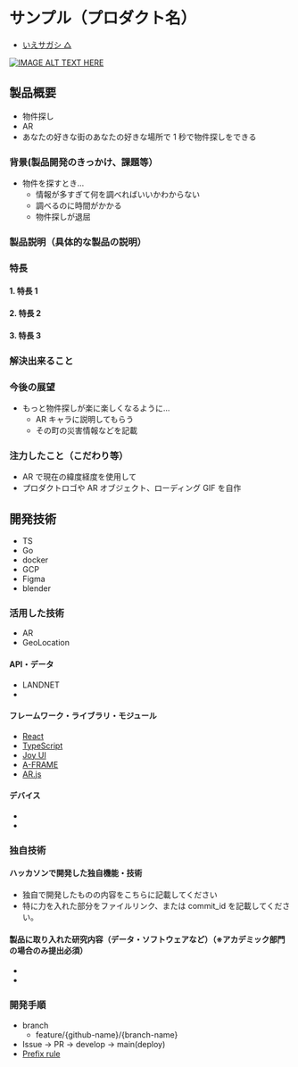 # サンプル（プロダクト名）

- [いえサガシ △](https://naiken-quest.web.app/)

[![IMAGE ALT TEXT HERE](https://jphacks.com/wp-content/uploads/2022/08/JPHACKS2022_ogp.jpg)](https://www.youtube.com/watch?v=LUPQFB4QyVo)

## 製品概要

- 物件探し
- AR
- あなたの好きな街のあなたの好きな場所で 1 秒で物件探しをできる

### 背景(製品開発のきっかけ、課題等）

- 物件を探すとき...
  - 情報が多すぎて何を調べればいいかわからない
  - 調べるのに時間がかかる
  - 物件探しが退屈

### 製品説明（具体的な製品の説明）

### 特長

#### 1. 特長 1

#### 2. 特長 2

#### 3. 特長 3

### 解決出来ること

### 今後の展望

- もっと物件探しが楽に楽しくなるように...
  - AR キャラに説明してもらう
  - その町の災害情報などを記載

### 注力したこと（こだわり等）

- AR で現在の緯度経度を使用して
- プロダクトロゴや AR オブジェクト、ローディング GIF を自作

## 開発技術

- TS
- Go
- docker
- GCP
- Figma
- blender

### 活用した技術

- AR
- GeoLocation

#### API・データ

- LANDNET
-

#### フレームワーク・ライブラリ・モジュール

- [React](https://reactjs.org/)
- [TypeScript](https://www.typescriptlang.org/)
- [Joy UI](https://mui.com/joy-ui/getting-started/overview/)
- [A-FRAME](https://aframe.io/)
- [AR.js](https://ar-js-org.github.io/AR.js-Docs/)

#### デバイス

-
-

### 独自技術

#### ハッカソンで開発した独自機能・技術

- 独自で開発したものの内容をこちらに記載してください
- 特に力を入れた部分をファイルリンク、または commit_id を記載してください。

#### 製品に取り入れた研究内容（データ・ソフトウェアなど）（※アカデミック部門の場合のみ提出必須）

-
-

### 開発手順

- branch
  - feature/{github-name}/{branch-name}
- Issue -> PR -> develop -> main(deploy)
- [Prefix rule](https://github.com/angular/angular.js/blob/master/DEVELOPERS.md#type)
